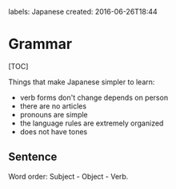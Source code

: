 labels: Japanese
created: 2016-06-26T18:44

# Grammar

[TOC]

Things that make Japanese simpler to learn:

- verb forms don't change depends on person
- there are no articles
- pronouns are simple
- the language rules are extremely organized
- does not have tones

## Sentence

Word order: Subject - Object - Verb.
